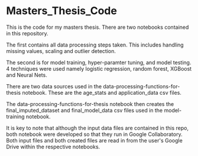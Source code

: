 # Masters_Thesis_Code
This is the code for my masters thesis. There are two notebooks contained in this repository.

The first contains all data processing steps taken. This includes handling missing values, scaling and outlier detection. 

The second is for model training, hyper-paramter tuning, and model testing. 4 techniques were used namely logistic regression, random forest, XGBoost and Neural Nets.

There are two data sources used in the data-processing-functions-for-thesis notebook. These are the age_stats and application_data csv files. 

The data-processing-functions-for-thesis notebook then creates the final_imputed_dataset and final_model_data csv files used in the model-training notebook. 

It is key to note that although the input data files are contained in this repo, both notebook were developed so that they run in Google Collaboratory. Both input files and both created files are read in from the user's Google Drive within the respective notebooks. 
